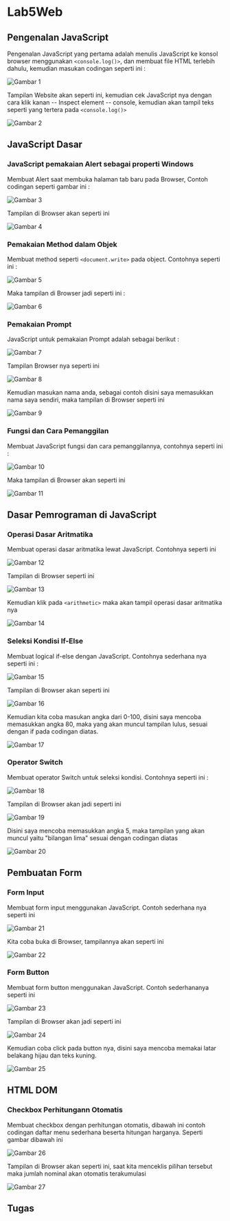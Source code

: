 # Lab5Web
## Pengenalan JavaScript

Pengenalan JavaScript yang pertama adalah menulis JavaScript ke konsol browser menggunakan `<console.log()>`,
dan membuat file HTML terlebih dahulu, kemudian masukan codingan seperti ini :

![Gambar 1](img/ss1.png)

Tampilan Website akan seperti ini, kemudian cek JavaScript nya dengan cara klik kanan -- Inspect element -- console,
kemudian akan tampil teks seperti yang tertera pada `<console.log()>`

![Gambar 2](img/ss2.png)

## JavaScript Dasar
### JavaScript pemakaian Alert sebagai properti Windows

Membuat Alert saat membuka halaman tab baru pada Browser, Contoh codingan seperti gambar ini :

![Gambar 3](img/ss3.png)

Tampilan di Browser akan seperti ini 

![Gambar 4](img/ss4.png)

### Pemakaian Method dalam Objek

Membuat method seperti `<document.write>` pada object. Contohnya seperti ini :

![Gambar 5](img/ss5.png)

Maka tampilan di Browser jadi seperti ini :

![Gambar 6](img/ss6.png)

### Pemakaian Prompt

JavaScript untuk pemakaian Prompt adalah sebagai berikut :

![Gambar 7](img/ss7.png)

Tampilan Browser nya seperti ini 

![Gambar 8](img/ss8.png)

Kemudian masukan nama anda, sebagai contoh disini saya memasukkan nama saya sendiri, maka tampilan di Browser seperti ini 

![Gambar 9](img/ss9.png)

### Fungsi dan Cara Pemanggilan

Membuat JavaScript fungsi dan cara pemanggilannya, contohnya seperti ini :

![Gambar 10](img/ss10.png)

Maka tampilan di Browser akan seperti ini 

![Gambar 11](img/ss11.png)

## Dasar Pemrograman di JavaScript
### Operasi Dasar Aritmatika

Membuat operasi dasar aritmatika lewat JavaScript. Contohnya seperti ini 

![Gambar 12](img/ss12.png)

Tampilan di Browser seperti ini 

![Gambar 13](img/ss13.png)

Kemudian klik pada `<arithmetic>` maka akan tampil operasi dasar aritmatika nya

![Gambar 14](img/ss14.png)

### Seleksi Kondisi If-Else

Membuat logical if-else dengan JavaScript. Contohnya sederhana nya seperti ini :

![Gambar 15](img/ss15.png)

Tampilan di Browser akan seperti ini 

![Gambar 16](img/ss16.png)

Kemudian kita coba masukan angka dari 0-100, disini saya mencoba memasukkan angka 80, maka yang akan muncul 
tampilan lulus, sesuai dengan if pada codingan diatas.

![Gambar 17](img/ss17.png)

### Operator Switch

Membuat operator Switch untuk seleksi kondisi. Contohnya seperti ini :

![Gambar 18](img/ss18.png)

Tampilan di Browser akan jadi seperti ini 

![Gambar 19](img/ss19.png)

Disini saya mencoba memasukkan angka 5, maka tampilan yang akan muncul yaitu "bilangan lima" sesuai dengan codingan diatas

![Gambar 20](img/ss20.png)

## Pembuatan Form
### Form Input

Membuat form input menggunakan JavaScript. Contoh sederhana nya seperti ini

![Gambar 21](img/ss21.png)

Kita coba buka di Browser, tampilannya akan seperti ini 

![Gambar 22](img/ss22.png)

### Form Button

Membuat form button menggunakan JavaScript. Contoh sederhananya seperti ini 

![Gambar 23](img/ss23.png)

Tampilan di Browser akan jadi seperti ini 

![Gambar 24](img/ss24.png)

Kemudian coba click pada button nya, disini saya mencoba memakai latar belakang hijau dan teks kuning.

![Gambar 25](img/ss25.png)

## HTML DOM
### Checkbox Perhitungann Otomatis

Membuat checkbox dengan perhitungan otomatis, dibawah ini contoh codingan daftar menu sederhana beserta hitungan harganya.
Seperti gambar dibawah ini 

![Gambar 26](img/ss26.png)

Tampilan di Browser akan seperti ini, saat kita menceklis pilihan tersebut maka jumlah nominal akan otomatis terakumulasi

![Gambar 27](img/ss27.png)

## Tugas 
